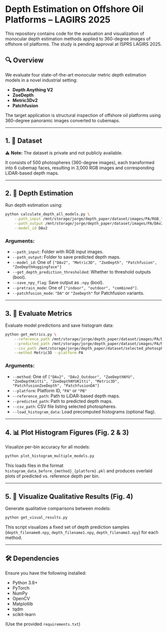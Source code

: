 
# Depth Estimation on Offshore Oil Platforms – LAGIRS 2025

This repository contains code for the evaluation and visualization of monocular depth estimation methods applied to 360-degree images of offshore oil platforms. The study is pending approval at ISPRS LAGIRS 2025.


## 🔍 Overview

We evaluate four state-of-the-art monocular metric depth estimation models in a novel industrial setting:

- **Depth Anything V2**
- **ZoeDepth**
- **Metric3Dv2**
- **Patchfusion**

The target application is structural inspection of offshore oil platforms using 360-degree panoramic images converted to cubemaps.

---

## 1. 📂 Dataset

⚠️ **Note:** The dataset is private and not publicly available.

It consists of 500 photospheres (360-degree images), each transformed into 6 cubemap faces, resulting in 3,000 RGB images and corresponding LiDAR-based depth maps.

---

## 2. 📸 Depth Estimation

Run depth estimation using:

```bash
python calculate_depth_all_models.py \
    --path_input /mnt/storage/jorge/depth_paper/dataset/images/PA/RGB_faces \
    --path_output /mnt/storage/jorge/depth_paper/dataset/images/PA/DAv2_faces \
    --model_id DAv2
```

### Arguments:
- `--path_input`: Folder with RGB input images.
- `--path_output`: Folder to save predicted depth maps.
- `--model_id`: One of `["DAv2", "Metric3D", "ZoeDepth", "Patchfusion", "ZoeDepthHuggingface"]`
- `--get_depth_prediction_thresholded`: Whether to threshold outputs (bool).
- `--save_npy_flag`: Save output as `.npy` (bool).
- `--pretrain_mode`: One of `["indoor", "outdoor", "combined"]`.
- `--patchfusion_mode`: `"DA"` or `"ZoeDepth"` for Patchfusion variants.

---

## 3. 📏 Evaluate Metrics

Evaluate model predictions and save histogram data:

```bash
python get_metrics.py \
    --reference_path /mnt/storage/jorge/depth_paper/dataset/images/PA/Depth_faces_decoded \
    --predicted_path /mnt/storage/jorge/depth_paper/dataset/images/PA/Metric3D_faces/results_Metric3D/faces_depth \
    --csv_path /mnt/storage/jorge/depth_paper/dataset/selected_photospheres_PA.csv \
    --method Metric3D --platform PA
```

### Arguments:
- `--method`: One of `["DAv2", "DAv2_Outdoor", "ZoeDepthNYU", "ZoeDepthKitti", "ZoeDepthNYUKitti", "Metric3D", "PatchfusionZoeDepth", "PatchfusionDA"]`
- `--platform`: Platform ID, `"PA"` or `"PB"`
- `--reference_path`: Path to LiDAR-based depth maps.
- `--predicted_path`: Path to predicted depth maps.
- `--csv_path`: CSV file listing selected photospheres.
- `--load_histogram_data`: Load precomputed histograms (optional flag).

---

## 4. 📊 Plot Histogram Figures (Fig. 2 & 3)

Visualize per-bin accuracy for all models:

```bash
python plot_histogram_multiple_models.py
```

This loads files in the format `histogram_data_before_{method}_{platform}.pkl` and produces overlaid plots of predicted vs. reference depth per bin.

---

## 5. 🎨 Visualize Qualitative Results (Fig. 4)

Generate qualitative comparisons between models:

```bash
python get_visual_results.py
```

This script visualizes a fixed set of depth prediction samples (`depth_filename0.npy`, `depth_filename1.npy`, `depth_filename3.npy`) for each method.


---

## 🛠 Dependencies

Ensure you have the following installed:
- Python 3.8+
- PyTorch
- NumPy
- OpenCV
- Matplotlib
- tqdm
- scikit-learn

(Use the provided `requirements.txt`)
